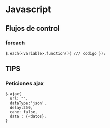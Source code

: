 # Javascript

## Flujos de control

### foreach

`
$.each(<variable>,function(){
 /// codigo
});
`

## TIPS

### Peticiones ajax

````
$.ajax{
  url: "",
  dataType:'json',
  delay:250,
  cahe: false,
  data : {<datos};
}

````
